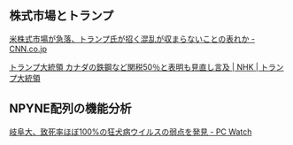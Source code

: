 ## 株式市場とトランプ

[米株式市場が急落、トランプ氏が招く混乱が収まらないことの表れか - CNN.co.jp](https://www.cnn.co.jp/usa/35230347.html)

[トランプ大統領 カナダの鉄鋼など関税50％と表明も見直し言及 | NHK | トランプ大統領](https://www3.nhk.or.jp/news/html/20250311/k10014747161000.html)

## NPYNE配列の機能分析

[岐阜大、致死率ほぼ100%の狂犬病ウイルスの弱点を発見 - PC Watch](https://pc.watch.impress.co.jp/docs/news/1669533.html)
